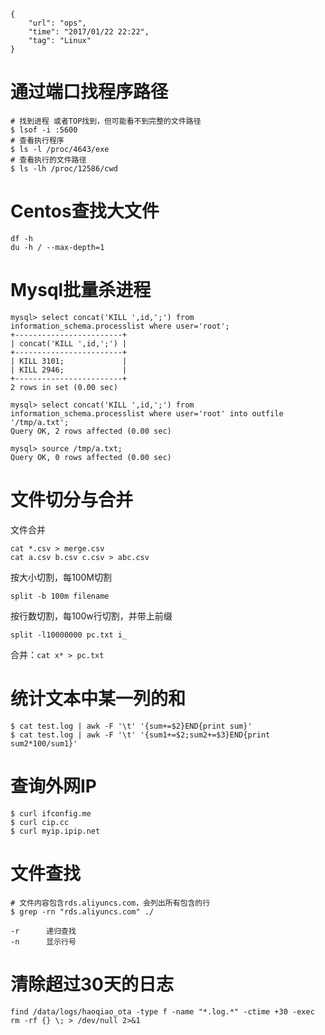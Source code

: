 ```
{
    "url": "ops",
    "time": "2017/01/22 22:22",
    "tag": "Linux"
}
```

# 通过端口找程序路径
```
# 找到进程 或者TOP找到，但可能看不到完整的文件路径
$ lsof -i :5600
# 查看执行程序
$ ls -l /proc/4643/exe 
# 查看执行的文件路径
$ ls -lh /proc/12586/cwd
```

# Centos查找大文件

```
df -h
du -h / --max-depth=1
```

# Mysql批量杀进程

```
mysql> select concat('KILL ',id,';') from information_schema.processlist where user='root';
+------------------------+
| concat('KILL ',id,';') |
+------------------------+
| KILL 3101;             |
| KILL 2946;             |
+------------------------+
2 rows in set (0.00 sec)

mysql> select concat('KILL ',id,';') from information_schema.processlist where user='root' into outfile '/tmp/a.txt';
Query OK, 2 rows affected (0.00 sec)

mysql> source /tmp/a.txt;
Query OK, 0 rows affected (0.00 sec)
```

# 文件切分与合并

文件合并
```
cat *.csv > merge.csv
cat a.csv b.csv c.csv > abc.csv
```

按大小切割，每100M切割
```
split -b 100m filename
```
按行数切割，每100w行切割，并带上前缀
```
split -l10000000 pc.txt i_
```
合并：`cat x* > pc.txt`

# 统计文本中某一列的和
```
$ cat test.log | awk -F '\t' '{sum+=$2}END{print sum}'
$ cat test.log | awk -F '\t' '{sum1+=$2;sum2+=$3}END{print sum2*100/sum1}'
```

# 查询外网IP
```
$ curl ifconfig.me
$ curl cip.cc
$ curl myip.ipip.net
```

# 文件查找

```
# 文件内容包含rds.aliyuncs.com，会列出所有包含的行
$ grep -rn "rds.aliyuncs.com" ./

-r      递归查找
-n      显示行号
```

# 清除超过30天的日志
```
find /data/logs/haoqiao_ota -type f -name "*.log.*" -ctime +30 -exec rm -rf {} \; > /dev/null 2>&1
```